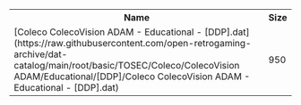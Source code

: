 <table>
<tr><th>Name</th><th>Size</th></tr>
<tr><td>[Coleco ColecoVision ADAM - Educational - [DDP].dat](https://raw.githubusercontent.com/open-retrogaming-archive/dat-catalog/main/root/basic/TOSEC/Coleco/ColecoVision ADAM/Educational/[DDP]/Coleco ColecoVision ADAM - Educational - [DDP].dat)</td><td>950</td></tr>
</table>

